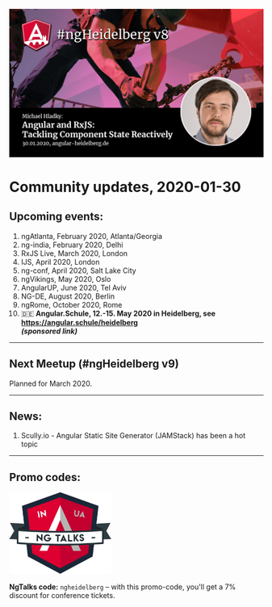 ![ngHeidelbergv8.jpg](ngHeidelbergv8.png)

# Community updates, 2020-01-30

## Upcoming events:

1. ngAtlanta, February 2020, Atlanta/Georgia 
2. ng-india, February 2020, Delhi
3. RxJS Live, March 2020, London
4. IJS, April 2020, London
5. ng-conf, April 2020, Salt Lake City
6. ngVikings, May 2020, Oslo
7. AngularUP, June 2020, Tel Aviv
8. NG-DE, August 2020, Berlin
7. ngRome, October 2020, Rome
8. 🇩🇪 __Angular.Schule, 12.-15. May 2020 in Heidelberg, see https://angular.schule/heidelberg<br>_(sponsored link)___




----

## Next Meetup (#ngHeidelberg v9)

Planned for March 2020.  

----

## News:

1. Scully.io - Angular Static Site Generator (JAMStack) has been a hot topic
----


## Promo codes:


<img src="logos/NgTalks_logo.svg" width="40%" alt="NgTalks logo">

**NgTalks code:** `ngheidelberg` – with this promo-code, you'll get a 7% discount for conference tickets.  

